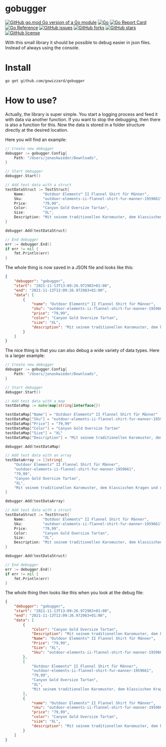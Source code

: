 # gobugger

[![GitHub go.mod Go version of a Go module](https://img.shields.io/github/go-mod/go-version/gowizzard/gobugger.svg)](https://golang.org/) [![Go](https://github.com/gowizzard/gobugger/actions/workflows/go.yml/badge.svg)](https://github.com/gowizzard/gobugger/actions/workflows/go.yml) [![Go Report Card](https://goreportcard.com/badge/github.com/gowizzard/gobugger)](https://goreportcard.com/report/github.com/gowizzard/gobugger) [![Go Reference](https://pkg.go.dev/badge/github.com/gowizzard/gobugger.svg)](https://pkg.go.dev/github.com/gowizzard/gobugger) [![GitHub issues](https://img.shields.io/github/issues/gowizzard/gobugger)](https://github.com/gowizzard/gobugger/issues) [![GitHub forks](https://img.shields.io/github/forks/gowizzard/gobugger)](https://github.com/gowizzard/gobugger/network) [![GitHub stars](https://img.shields.io/github/stars/gowizzard/gobugger)](https://github.com/gowizzard/gobugger/stargazers) [![GitHub license](https://img.shields.io/github/license/gowizzard/gobugger)](https://github.com/gowizzard/gobugger/blob/master/LICENSE) 

With this small library it should be possible to debug easier in json files. Instead of always using the console.

# Install

```console
go get github.com/gowizzard/gobugger
```

# How to use?

Actually, the library is super simple. You start a logging process and feed it with data via another function. If you want to stop the debugging, then there is also a function for this. Now the data is stored in a folder structure directly at the desired location.

Here you will find an example:

```go
// Create new debugger
debugger := gobugger.Config{
    Path: "/Users/jonaskwiedor/Downloads",
}

// Start debugger
debugger.Start()

// Add test data with a struct
testDataStruct := TestStruct{
    Name:        "Outdoor Elements™ II Flannel Shirt für Männer",
    Sku:         "outdoor-elements-ii-flannel-shirt-fur-manner-1959661",
    Price:       "79,99",
    Color:       "Canyon Gold Oversize Tartan",
    Size:        "XL",
    Description: "Mit seinem traditionellen Karomuster, dem klassischen Kragen und den langen Ärmeln bringt dir dieses Hemd einen Casual-Look.",
}

debugger.Add(testDataStruct)

// End debugger
err := debugger.End()
if err != nil {
    fmt.Println(err)
}
```

The whole thing is now saved in a JSON file and looks like this:

```json
{
    "debugger": "gobugger",
    "start": "2021-11-13T13:09:26.972983+01:00",
    "end": "2021-11-13T13:09:26.972983+01:00",
    "data": [
        {
            "name": "Outdoor Elements™ II Flannel Shirt für Männer",
            "sku": "outdoor-elements-ii-flannel-shirt-fur-manner-1959661",
            "price": "79,99",
            "color": "Canyon Gold Oversize Tartan",
            "size": "XL",
            "description": "Mit seinem traditionellen Karomuster, dem klassischen Kragen und den langen Ärmeln bringt dir dieses Hemd einen Casual-Look."
        }
    ]
}
```

The nice thing is that you can also debug a wide variety of data types. Here is a larger example:

```go
// Create new debugger
debugger := gobugger.Config{
    Path: "/Users/jonaskwiedor/Downloads",
}

// Start debugger
debugger.Start()

// Add test data with a map
testDataMap := make(map[string]interface{})

testDataMap["Name"] = "Outdoor Elements™ II Flannel Shirt für Männer"
testDataMap["Sku"] = "outdoor-elements-ii-flannel-shirt-fur-manner-1959661"
testDataMap["Price"] = "79,99"
testDataMap["Color"] = "Canyon Gold Oversize Tartan"
testDataMap["Size"] = "XL"
testDataMap["Description"] = "Mit seinem traditionellen Karomuster, dem klassischen Kragen und den langen Ärmeln bringt dir dieses Hemd einen Casual-Look."

debugger.Add(testDataMap)

// Add test data with an array
testDataArray := []string{
    "Outdoor Elements™ II Flannel Shirt für Männer",
    "outdoor-elements-ii-flannel-shirt-fur-manner-1959661",
    "79,99",
    "Canyon Gold Oversize Tartan",
    "XL",
    "Mit seinem traditionellen Karomuster, dem klassischen Kragen und den langen Ärmeln bringt dir dieses Hemd einen Casual-Look.",
}

debugger.Add(testDataArray)

// Add test data with a struct
testDataStruct := TestStruct{
    Name:        "Outdoor Elements™ II Flannel Shirt für Männer",
    Sku:         "outdoor-elements-ii-flannel-shirt-fur-manner-1959661",
    Price:       "79,99",
    Color:       "Canyon Gold Oversize Tartan",
    Size:        "XL",
    Description: "Mit seinem traditionellen Karomuster, dem klassischen Kragen und den langen Ärmeln bringt dir dieses Hemd einen Casual-Look.",
}

debugger.Add(testDataStruct)

// End debugger
err := debugger.End()
if err != nil {
    fmt.Println(err)
}
```

The whole thing then looks like this when you look at the debug file:

```json
{
    "debugger": "gobugger",
    "start": "2021-11-13T13:09:26.972983+01:00",
    "end": "2021-11-13T13:09:26.972983+01:00",
    "data": [
        {
            "Color": "Canyon Gold Oversize Tartan",
            "Description": "Mit seinem traditionellen Karomuster, dem klassischen Kragen und den langen Ärmeln bringt dir dieses Hemd einen Casual-Look.",
            "Name": "Outdoor Elements™ II Flannel Shirt für Männer",
            "Price": "79,99",
            "Size": "XL",
            "Sku": "outdoor-elements-ii-flannel-shirt-fur-manner-1959661"
        },
        [
            "Outdoor Elements™ II Flannel Shirt für Männer",
            "outdoor-elements-ii-flannel-shirt-fur-manner-1959661",
            "79,99",
            "Canyon Gold Oversize Tartan",
            "XL",
            "Mit seinem traditionellen Karomuster, dem klassischen Kragen und den langen Ärmeln bringt dir dieses Hemd einen Casual-Look."
        ],
        {
            "name": "Outdoor Elements™ II Flannel Shirt für Männer",
            "sku": "outdoor-elements-ii-flannel-shirt-fur-manner-1959661",
            "price": "79,99",
            "color": "Canyon Gold Oversize Tartan",
            "size": "XL",
            "description": "Mit seinem traditionellen Karomuster, dem klassischen Kragen und den langen Ärmeln bringt dir dieses Hemd einen Casual-Look."
        }
    ]
}
```

